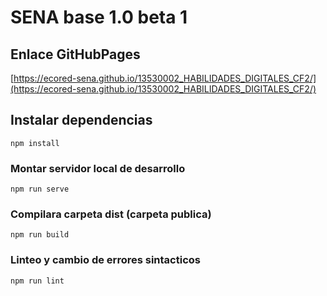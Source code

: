 # SENA base 1.0 beta 1

## Enlace GitHubPages

[https://ecored-sena.github.io/13530002_HABILIDADES_DIGITALES_CF2/](https://ecored-sena.github.io/13530002_HABILIDADES_DIGITALES_CF2/)

## Instalar dependencias

```
npm install
```

### Montar servidor local de desarrollo

```
npm run serve
```

### Compilara carpeta dist (carpeta publica)

```
npm run build
```

### Linteo y cambio de errores sintacticos

```
npm run lint
```
